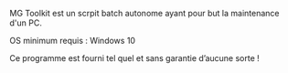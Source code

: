 MG Toolkit est un scrpit batch autonome ayant pour but la maintenance d'un PC.

OS minimum requis : Windows 10

Ce programme est fourni tel quel et sans garantie d’aucune sorte !
